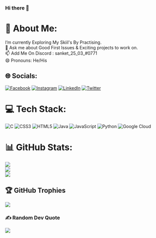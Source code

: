 ### Hi there 👋

# 💫 About Me:
I’m currently Exploring My Skiil's By Practising.<br>💬 Ask me about Good First Issues & Exciting projects to work on.<br>📫 Add Me On Discord : sanket_25_03_#0771<br>😄 Pronouns: He/His<br>

## 🌐 Socials:
[![Facebook](https://img.shields.io/badge/Facebook-%231877F2.svg?logo=Facebook&logoColor=white)](https://www.facebook.com/CreativeSpark7/) [![Instagram](https://img.shields.io/badge/Instagram-%23E4405F.svg?logo=Instagram&logoColor=white)](https://www.instagram.com/_creativespark7_/) [![LinkedIn](https://img.shields.io/badge/LinkedIn-%230077B5.svg?logo=linkedin&logoColor=white)](https://www.linkedin.com/in/sanket-mane-042264236/) [![Twitter](https://img.shields.io/badge/Twitter-%231DA1F2.svg?logo=Twitter&logoColor=white)](https://www.twitter.com/sanjaybjumaani/)

# 💻 Tech Stack:
![C](https://img.shields.io/badge/c-%2300599C.svg?style=for-the-badge&logo=c&logoColor=white) ![CSS3](https://img.shields.io/badge/css3-%231572B6.svg?style=for-the-badge&logo=css3&logoColor=white) ![HTML5](https://img.shields.io/badge/html5-%23E34F26.svg?style=for-the-badge&logo=html5&logoColor=white) ![Java](https://img.shields.io/badge/java-%23ED8B00.svg?style=for-the-badge&logo=java&logoColor=white) ![JavaScript](https://img.shields.io/badge/javascript-%23323330.svg?style=for-the-badge&logo=javascript&logoColor=%23F7DF1E) ![Python](https://img.shields.io/badge/python-3670A0?style=for-the-badge&logo=python&logoColor=ffdd54) ![Google Cloud](https://img.shields.io/badge/Google%20Cloud-%234285F4.svg?style=for-the-badge&logo=google-cloud&logoColor=white)

# 📊 GitHub Stats:
![](https://github-readme-stats.vercel.app/api?username=sanket96s&theme=flag-india&hide_border=false&include_all_commits=true&count_private=true)<br/>
![](https://github-readme-streak-stats.herokuapp.com/?user=sanket96s&theme=flag-india&hide_border=false)<br/>
![](https://github-readme-stats.vercel.app/api/top-langs/?username=sanket96s&theme=flag-india&hide_border=false&include_all_commits=true&count_private=true&layout=compact)

## 🏆 GitHub Trophies
![](https://github-profile-trophy.vercel.app/?username=sanket96s&theme=algolia&no-frame=false&no-bg=false&margin-w=4)

### ✍️ Random Dev Quote
![](https://quotes-github-readme.vercel.app/api?type=horizontal&theme=tokyonight)
